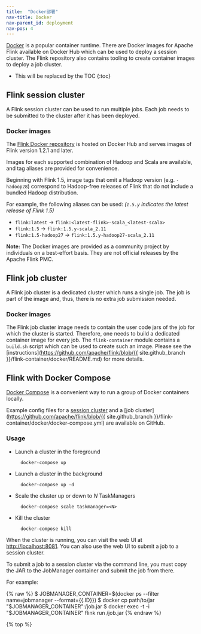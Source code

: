 ```yaml
---
title:  "Docker部署"
nav-title: Docker
nav-parent_id: deployment
nav-pos: 4
---
```

<!--
Licensed to the Apache Software Foundation (ASF) under one
or more contributor license agreements.  See the NOTICE file
distributed with this work for additional information
regarding copyright ownership.  The ASF licenses this file
to you under the Apache License, Version 2.0 (the
"License"); you may not use this file except in compliance
with the License.  You may obtain a copy of the License at

  http://www.apache.org/licenses/LICENSE-2.0

Unless required by applicable law or agreed to in writing,
software distributed under the License is distributed on an
"AS IS" BASIS, WITHOUT WARRANTIES OR CONDITIONS OF ANY
KIND, either express or implied.  See the License for the
specific language governing permissions and limitations
under the License.
-->

[Docker](https://www.docker.com) is a popular container runtime. 
There are Docker images for Apache Flink available on Docker Hub which can be used to deploy a session cluster.
The Flink repository also contains tooling to create container images to deploy a job cluster.

* This will be replaced by the TOC
{:toc}

## Flink session cluster

A Flink session cluster can be used to run multiple jobs. 
Each job needs to be submitted to the cluster after it has been deployed. 

### Docker images

The [Flink Docker repository](https://hub.docker.com/_/flink/) is hosted on
Docker Hub and serves images of Flink version 1.2.1 and later.

Images for each supported combination of Hadoop and Scala are available, and tag aliases are provided for convenience.

Beginning with Flink 1.5, image tags that omit a Hadoop version (e.g.
`-hadoop28`) correspond to Hadoop-free releases of Flink that do not include a
bundled Hadoop distribution.

For example, the following aliases can be used: *(`1.5.y` indicates the latest
release of Flink 1.5)*

* `flink:latest` → `flink:<latest-flink>-scala_<latest-scala>`
* `flink:1.5` → `flink:1.5.y-scala_2.11`
* `flink:1.5-hadoop27` → `flink:1.5.y-hadoop27-scala_2.11`

**Note:** The Docker images are provided as a community project by individuals
on a best-effort basis. They are not official releases by the Apache Flink PMC.

## Flink job cluster

A Flink job cluster is a dedicated cluster which runs a single job. 
The job is part of the image and, thus, there is no extra job submission needed. 

### Docker images

The Flink job cluster image needs to contain the user code jars of the job for which the cluster is started.
Therefore, one needs to build a dedicated container image for every job.
The `flink-container` module contains a `build.sh` script which can be used to create such an image.
Please see the [instructions](https://github.com/apache/flink/blob/{{ site.github_branch }}/flink-container/docker/README.md) for more details. 

## Flink with Docker Compose

[Docker Compose](https://docs.docker.com/compose/) is a convenient way to run a
group of Docker containers locally.

Example config files for a [session cluster](https://github.com/docker-flink/examples/blob/master/docker-compose.yml) and a [job cluster](https://github.com/apache/flink/blob/{{ site.github_branch }}/flink-container/docker/docker-compose.yml)
are available on GitHub.

### Usage

* Launch a cluster in the foreground

        docker-compose up

* Launch a cluster in the background

        docker-compose up -d

* Scale the cluster up or down to *N* TaskManagers

        docker-compose scale taskmanager=<N>

* Kill the cluster

        docker-compose kill

When the cluster is running, you can visit the web UI at [http://localhost:8081](http://localhost:8081). 
You can also use the web UI to submit a job to a session cluster.

To submit a job to a session cluster via the command line, you must copy the JAR to the JobManager
container and submit the job from there.

For example:

{% raw %}
    $ JOBMANAGER_CONTAINER=$(docker ps --filter name=jobmanager --format={{.ID}})
    $ docker cp path/to/jar "$JOBMANAGER_CONTAINER":/job.jar
    $ docker exec -t -i "$JOBMANAGER_CONTAINER" flink run /job.jar
{% endraw %}

{% top %}
